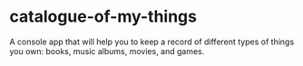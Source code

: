 # catalogue-of-my-things
A console app that will help you to keep a record of different types of things you own: books, music albums, movies, and games.
